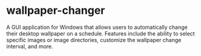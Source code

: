 # wallpaper-changer
A GUI application for Windows that allows users to automatically change their desktop wallpaper on a schedule. Features include the ability to select specific images or image directories, customize the wallpaper change interval, and more.
